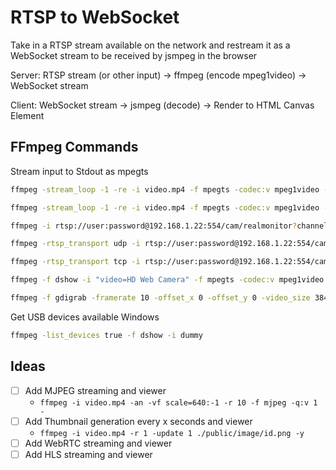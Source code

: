 # RTSP to WebSocket

Take in a RTSP stream available on the network and restream it as a WebSocket stream to be received by jsmpeg in the browser

Server: RTSP stream (or other input) -> ffmpeg (encode mpeg1video) -> WebSocket stream

Client: WebSocket stream -> jsmpeg (decode) -> Render to HTML Canvas Element

## FFmpeg Commands

Stream input to Stdout as mpegts

```sh
ffmpeg -stream_loop -1 -re -i video.mp4 -f mpegts -codec:v mpeg1video -

ffmpeg -stream_loop -1 -re -i video.mp4 -f mpegts -codec:v mpeg1video -vf scale=640:-1 -codec:a mp2 -ar 44100 -ac 1 -b:a 128k -r 24 -b 0 -

ffmpeg -i rtsp://user:password@192.168.1.22:554/cam/realmonitor?channel=1&subtype=0 -f mpegts -codec:v mpeg1video -

ffmpeg -rtsp_transport udp -i rtsp://user:password@192.168.1.22:554/cam/realmonitor?channel=1&subtype=0 -f mpegts -codec:v mpeg1video -r 30 -

ffmpeg -rtsp_transport tcp -i rtsp://user:password@192.168.1.22:554/cam/realmonitor?channel=1&subtype=0 -f mpegts -codec:v mpeg1video -r 30 -

ffmpeg -f dshow -i "video=HD Web Camera" -f mpegts -codec:v mpeg1video -r 30 -

ffmpeg -f gdigrab -framerate 10 -offset_x 0 -offset_y 0 -video_size 3840x2160 -show_region 1 -i desktop -f mpegts -codec:v mpeg1video -r 30 -
```

Get USB devices available Windows

```sh
ffmpeg -list_devices true -f dshow -i dummy
```

## Ideas

- [ ] Add MJPEG streaming and viewer
    - `ffmpeg -i video.mp4 -an -vf scale=640:-1 -r 10 -f mjpeg -q:v 1 -`
- [ ] Add Thumbnail generation every x seconds and viewer
    - `ffmpeg -i video.mp4 -r 1 -update 1 ./public/image/id.png -y`
- [ ] Add WebRTC streaming and viewer
- [ ] Add HLS streaming and viewer
